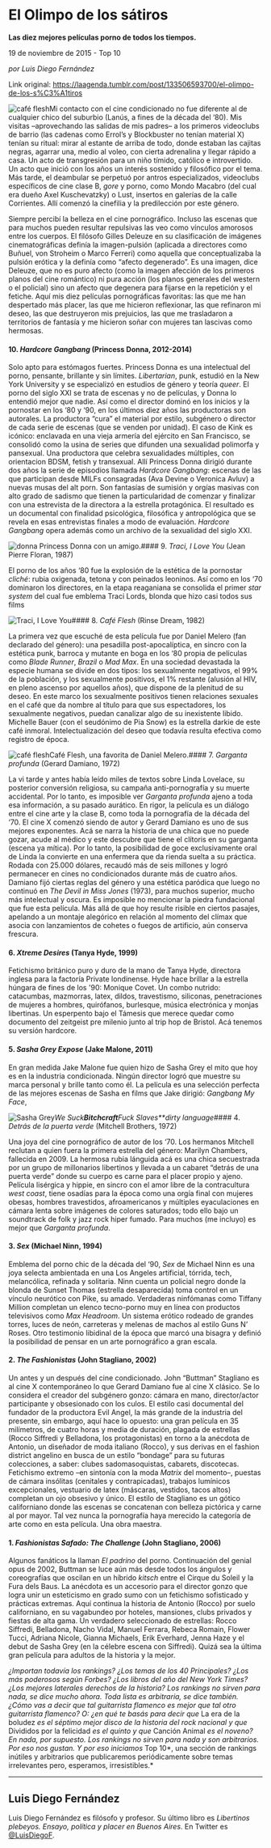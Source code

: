 # El Olimpo de los sátiros

**Las diez mejores películas porno de todos los tiempos.**

19 de noviembre de 2015 - Top 10

_por Luis Diego Fernández_

Link original: https://laagenda.tumblr.com/post/133506593700/el-olimpo-de-los-s%C3%A1tiros

![café flesh](https://64.media.tumblr.com/df9eadac6e3be813b60077523606e33a/tumblr_inline_pjzyzl1pAd1t6q87u_500.jpg)Mi contacto con el cine condicionado no fue diferente al de cualquier chico del suburbio (Lanús, a fines de la década del ‘80). Mis visitas –aprovechando las salidas de mis padres– a los primeros videoclubs de barrio (las cadenas como Errol’s y Blockbuster no tenían material X) tenían su ritual: mirar al estante de arriba de todo, donde estaban las cajitas negras, agarrar una, medio al voleo, con cierta adrenalina y llegar rápido a casa. Un acto de transgresión para un niño tímido, católico e introvertido. Un acto que inició con los años un interés sostenido y filosófico por el tema. Más tarde, el deambular se perpetuó por antros especializados, videoclubs específicos de cine clase B, *gore* y porno, como Mondo Macabro (del cual era dueño Axel Kuschevatzky) o Lust, insertos en galerías de la calle Corrientes. Allí comenzó la cinefilia y la predilección por este género.


Siempre percibí la belleza en el cine pornográfico. Incluso las escenas que para muchos pueden resultar repulsivas las veo como vínculos amorosos entre los cuerpos. El filósofo Gilles Deleuze en su clasificación de imágenes cinematográficas definía la imagen-pulsión (aplicada a directores como Buñuel, von Stroheim o Marco Ferreri) como aquella que conceptualizaba la pulsión erótica y la definía como “afecto degenerado”. Es una imagen, dice Deleuze, que no es puro afecto (como la imagen afección de los primeros planos del cine romántico) ni pura acción (los planos generales del western o el policial) sino un afecto que degenera para fijarse en la repetición y el fetiche. Aquí mis diez películas pornográficas favoritas: las que me han despertado más placer, las que me hicieron reflexionar, las que refinaron mi deseo, las que destruyeron mis prejuicios, las que me trasladaron a territorios de fantasía y me hicieron soñar con mujeres tan lascivas como hermosas.


#### 10. *Hardcore Gangbang* (Princess Donna, 2012-2014)

Solo apto para estómagos fuertes. Princess Donna es una intelectual del porno, pensante, brillante y sin límites. *Libertarian*, punk, estudió en la New York University y se especializó en estudios de género y teoría *queer*. El porno del siglo XXI se trata de escenas y no de películas, y Donna lo entendió mejor que nadie. Así como el director dominó en los inicios y la pornostar en los ‘80 y ‘90, en los últimos diez años las productoras son autorales. La productora “cura” el material por estilo, subgénero o director de cada serie de escenas (que se venden por unidad). El caso de Kink es icónico: enclavada en una vieja armería del ejército en San Francisco, se consolidó como la usina de series que difunden una sexualidad polimorfa y pansexual. Una productora que celebra sexualidades múltiples, con orientacion BDSM, fetish y transexual. Allí Princess Donna dirigió durante dos años la serie de episodios llamada *Hardcore Gangbang*: escenas de las que participan desde MILFs consagradas (Ava Devine o Veronica Avluv) a nuevas musas del alt porn. Son fantasías de sumisión y orgías masivas con alto grado de sadismo que tienen la particularidad de comenzar y finalizar con una estrevista de la directora a la estrella protagónica. El resultado es un documental con finalidad psicológica, filosófica y antropológica que se revela en esas entrevistas finales a modo de evaluación. *Hardcore Gangbang* opera además como un archivo de la sexualidad del siglo XXI.


![donna](https://64.media.tumblr.com/0ea612e566f4c0b8f8aaca6c7d59d028/tumblr_inline_pjzyzlRq5N1t6q87u_500.jpg) Princess Donna con un amigo.#### 9. *Traci, I Love You* (Jean Pierre Floran, 1987)

El porno de los años ‘80 fue la explosión de la estética de la pornostar *cliché*: rubia oxigenada, tetona y con peinados leoninos. Así como en los ‘70 dominaron los directores, en la etapa reaganiana se consolida el primer *star system* del cual fue emblema Traci Lords, blonda que hizo casi todos sus films 

![Traci, I Love You](https://64.media.tumblr.com/c9bcf47cdfed9c91027084ce3d74cd38/tumblr_inline_pjzyzmQePT1t6q87u_250.jpg)#### 8. *Café Flesh* (Rinse Dream, 1982)

La primera vez que escuché de esta película fue por Daniel Melero (fan declarado del género): una pesadilla post-apocalíptica, en sincro con la estética punk, barroca y mutante en boga en los ‘80 propia de películas como *Blade Runner*, *Brazil* o *Mad Max*. En una sociedad devastada la especie humana se divide en dos tipos: los sexualmente negativos, el 99% de la población, y los sexualmente positivos, el 1% restante (alusión al HIV, en pleno ascenso por aquellos años), que dispone de la plenitud de su deseo. En este marco los sexualmente positivos tienen relaciones sexuales en el café que da nombre al título para que sus espectadores, los sexualmente negativos, puedan canalizar algo de su inexistente libido. Michelle Bauer (con el seudónimo de Pia Snow) es la estrella darkie de este café inmoral. Intelectualización del deseo que todavía resulta efectiva como registro de época.


![café flesh](https://64.media.tumblr.com/df9eadac6e3be813b60077523606e33a/tumblr_inline_pjzyzl1pAd1t6q87u_500.jpg)Café Flesh, una favorita de Daniel Melero.#### 7. *Garganta profunda* (Gerard Damiano, 1972)

La vi tarde y antes había leído miles de textos sobre Linda Lovelace, su posterior conversión religiosa, su campaña anti-pornografía y su muerte accidental. Por lo tanto, es imposible ver *Garganta profunda* ajeno a toda esa información, a su pasado aurático. En rigor, la película es un diálogo entre el cine arte y la clase B, como toda la pornografía de la década del ‘70. El cine X comenzó siendo de autor y Gerard Damiano es uno de sus mejores exponentes. Acá se narra la historia de una chica que no puede gozar, acude al médico y este descubre que tiene el clítoris en su garganta (escena ya mítica). Por lo tanto, la posibilidad de goce exclusivamente oral de Linda la convierte en una enfermera que da rienda suelta a su práctica. Rodada con 25.000 dólares, recaudó más de seis millones y logró permanecer en cines no condicionados durante más de cuatro años. Damiano fijó ciertas reglas del género y una estética paródica que luego no continuó en *The Devil in Miss Jones* (1973), para muchos superior, mucho más intelectual y oscura. Es imposible no mencionar la piedra fundacional que fue esta película. Más allá de que hoy resulte risible en ciertos pasajes, apelando a un montaje alegórico en relación al momento del clímax que asocia con lanzamientos de cohetes o fuegos de artificio, aún conserva frescura.


#### 6. *Xtreme Desires* (Tanya Hyde, 1999)

Fetichismo británico puro y duro de la mano de Tanya Hyde, directora inglesa para la factoría Private londinense. Hyde hace brillar a la estrella húngara de fines de los '90: Monique Covet. Un combo nutrido: catacumbas, mazmorras, latex, dildos, travestismo, siliconas, penetraciones de mujeres a hombres, quirófanos, burlesque, música electrónica y monjas libertinas. Un esperpento bajo el Támesis que merece quedar como documento del zeitgeist pre milenio junto al trip hop de Bristol. Acá tenemos su versión hardcore.


#### 5. *Sasha Grey Expose* (Jake Malone, 2011)

En gran medida Jake Malone fue quien hizo de Sasha Grey el mito que hoy es en la industria condicionada. Ningún director logró que muestre su marca personal y brille tanto como él. La película es una selección perfecta de las mejores escenas de Sasha en films que Jake dirigió: *Gangbang My Face*, 

![Sasha Grey](https://64.media.tumblr.com/79dda81381ebe34c06913aaaa6d35d0e/tumblr_inline_pjzyzmVyW71t6q87u_250.jpg)*We Suck**Bitchcraft**Fuck Slaves**dirty language*#### 4. *Detrás de la puerta verde* (Mitchell Brothers, 1972)

Una joya del cine pornográfico de autor de los ‘70. Los hermanos Mitchell reclutan a quien fuera la primera estrella del género: Marilyn Chambers, fallecida en 2009. La hermosa rubia lánguida acá es una chica secuestrada por un grupo de millonarios libertinos y llevada a un cabaret “detrás de una puerta verde” donde su cuerpo es carne para el placer propio y ajeno. Película lisérgica y hippie, en sincro con el amor libre de la contracultura *west coast*, tiene osadías para la época como una orgía final con mujeres obesas, hombres travestidos, afroamericanos y múltiples eyaculaciones en cámara lenta sobre imágenes de colores saturados; todo ello bajo un soundtrack de folk y jazz rock hiper fumado. Para muchos (me incluyo) es mejor que *Garganta profunda*.


#### 3. *Sex* (Michael Ninn, 1994)

Emblema del porno chic de la década del ‘90, *Sex* de Michael Ninn es una joya selecta ambientada en una Los Angeles artificial, tórrida, tech, melancólica, refinada y solitaria. Ninn cuenta un policial negro donde la blonda de Sunset Thomas (estrella desaparecida) toma control en un vínculo neurótico con Pike, su amado. Verdaderas ninfómanas como Tiffany Million completan un elenco tecno-porno muy en línea con productos televisivos como *Max Headroom*. Un sistema erótico rodeado de grandes torres, luces de neón, carreteras y melenas de machos al estilo Guns N’ Roses. Otro testimonio libidinal de la época que marcó una bisagra y definió la posibilidad de pensar en un arte pornográfico a gran escala.


#### 2. *The Fashionistas* (John Stagliano, 2002)

Un antes y un después del cine condicionado. John “Buttman” Stagliano es al cine X contemporáneo lo que Gerard Damiano fue al cine X clásico. Se lo considera el creador del subgénero gonzo: cámara en mano, director/actor participante y obsesionado con los culos. El estilo casi documental del fundador de la productora Evil Angel, la más grande de la industria del presente, sin embargo, aquí hace lo opuesto: una gran película en 35 milímetros, de cuatro horas y media de duración, plagada de estrellas (Rocco Siffredi y Belladona, los protagonistas) en torno a la anécdota de Antonio, un diseñador de moda italiano (Rocco), y sus derivas en el fashion district angelino en busca de un estilo “bondage” para su futuras colecciones, a saber: clubes sadomasoquistas, cabarets, discotecas. Fetichismo extremo –en sintonía con la moda *Matrix* del momento–, puestas de cámara insólitas (cenitales y contrapicadas), trabajos lumínicos excepcionales, vestuario de latex (máscaras, vestidos, tacos altos) completan un ojo obsesivo y único. El estilo de Stagliano es un gótico californiano donde las escenas se concatenan con belleza pictórica y carne al por mayor. Tal vez nunca la pornografía haya merecido la categoría de arte como en esta película. Una obra maestra.


#### 1. *Fashionistas Safado: The Challenge* (John Stagliano, 2006)

Algunos fanáticos la llaman *El padrino* del porno. Continuación del genial opus de 2002, Buttman se luce aún más desde todos los ángulos y coreografías que oscilan en un híbrido *kitsch* entre el Cirque du Soleil y la Fura dels Baus. La anécdota es un accesorio para el director gonzo que logra unir un esteticismo en grado sumo con un fetichismo sofisticado y prácticas extremas. Aquí continua la historia de Antonio (Rocco) por suelo californiano, en su vagabundeo por hoteles, mansiones, clubs privados y fiestas de alta gama. Un verdadero seleccionado de estrellas: Rocco Siffredi, Belladona, Nacho Vidal, Manuel Ferrara, Rebeca Romain, Flower Tucci, Adriana Nicole, Gianna Michaels, Erik Everhard, Jenna Haze y el debut de Sasha Grey (en la célebre escena con Siffredi). Quizá sea la última gran película para adultos de la historia y la mejor.


  


*¿Importan todavía los rankings? ¿Los temas de los 40 Principales? ¿Los más poderosos según Forbes? ¿Los libros del año del New York Times? ¿Los mejores laterales derechos de la historia? Los rankings no sirven para nada, se dice mucho ahora. Toda lista es arbitraria, se dice también. ¿Cómo vas a decir que tal guitarrista flamenco es mejor que tal otro guitarrista flamenco? O: ¿en qué te basás para decir que* La era de la boludez *es el séptimo mejor disco de la historia del rock nacional y que* Divididos por la felicidad *es el quinto y que* Canción Animal *es el noveno? En nada, por supuesto. Los rankings no sirven para nada y son arbitrarios. Por eso nos gustan. Y por eso iniciamos* Top 10*, una sección de rankings inútiles y arbitrarios que publicaremos periódicamente sobre temas irrelevantes pero, esperamos, irresistibles.*

  




---

 Luis Diego Fernández
---------------------

 Luis Diego Fernández es filósofo y profesor. Su último libro es *Libertinos plebeyos. Ensayo, política y placer en Buenos Aires*. En Twitter es [@LuisDiegoF](https://twitter.com/LuisDiegoF).

